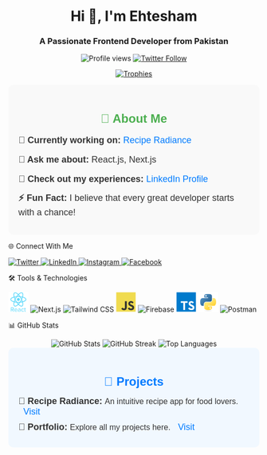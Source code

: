 <div align="center"> <h1>Hi 👋, I'm Ehtesham</h1> <h3>A Passionate Frontend Developer from Pakistan</h3> <p> <img src="https://komarev.com/ghpvc/?username=ehtesham-ul-haq&label=Profile%20views&color=0e75b6&style=flat" alt="Profile views" /> <a href="https://twitter.com/ihtisha72987404" target="_blank"> <img src="https://img.shields.io/twitter/follow/ihtisha72987404?logo=twitter&style=for-the-badge" alt="Twitter Follow" /> </a> </p> <p> <a href="https://github-profile-trophy.vercel.app/?username=ehtesham-ul-haq" target="_blank"> <img src="https://github-profile-trophy.vercel.app/?username=ehtesham-ul-haq&margin-w=15&margin-h=15&column=5" alt="Trophies" /> </a> </p> </div>
<div style="background-color: #f9f9f9; border-radius: 10px; padding: 20px; font-family: Arial, sans-serif;">
  <h3 style="text-align: center; color: #4CAF50; font-size: 24px; margin-bottom: 15px;">🚀 About Me</h3>
  <p style="margin: 10px 0; font-size: 18px; line-height: 1.6; color: #333;">
    <strong>🔭 Currently working on:</strong> 
    <a href="https://reciperadiance.vercel.app/" target="_blank" style="color: #007BFF; text-decoration: none;">
      Recipe Radiance
    </a>
  </p>
  <p style="margin: 10px 0; font-size: 18px; line-height: 1.6; color: #333;">
    <strong>💬 Ask me about:</strong> React.js, Next.js
  </p>
  <p style="margin: 10px 0; font-size: 18px; line-height: 1.6; color: #333;">
    <strong>📄 Check out my experiences:</strong> 
    <a href="https://www.linkedin.com/in/ihtisham-bajwa-aa86a91b8/" target="_blank" style="color: #007BFF; text-decoration: none;">
      LinkedIn Profile
    </a>
  </p>
  <p style="margin: 10px 0; font-size: 18px; line-height: 1.6; color: #333;">
    <strong>⚡ Fun Fact:</strong> I believe that every great developer starts with a chance!
  </p>
</div>

🌐 Connect With Me

<div align="left"> <a href="https://twitter.com/ihtisha72987404" target="_blank"> <img src="https://raw.githubusercontent.com/rahuldkjain/github-profile-readme-generator/master/src/images/icons/Social/twitter.svg" alt="Twitter" height="30" /> </a> <a href="https://linkedin.com/in/ihtisham-bajwa-aa86a91b8" target="_blank"> <img src="https://raw.githubusercontent.com/rahuldkjain/github-profile-readme-generator/master/src/images/icons/Social/linked-in-alt.svg" alt="LinkedIn" height="30" /> </a> <a href="https://instagram.com/ehtesham28223" target="_blank"> <img src="https://raw.githubusercontent.com/rahuldkjain/github-profile-readme-generator/master/src/images/icons/Social/instagram.svg" alt="Instagram" height="30" /> </a> <a href="https://www.facebook.com/ehteshamulhaq.bajwa" target="_blank"> <img src="https://raw.githubusercontent.com/rahuldkjain/github-profile-readme-generator/master/src/images/icons/Social/facebook.svg" alt="Facebook" height="30" /> </a> </div>

🛠️ Tools & Technologies

<p> <img src="https://raw.githubusercontent.com/devicons/devicon/master/icons/react/react-original-wordmark.svg" alt="React" width="40" height="40" /> <img src="https://cdn.worldvectorlogo.com/logos/nextjs-2.svg" alt="Next.js" width="40" height="40" /> <img src="https://www.vectorlogo.zone/logos/tailwindcss/tailwindcss-icon.svg" alt="Tailwind CSS" width="40" height="40" /> <img src="https://raw.githubusercontent.com/devicons/devicon/master/icons/javascript/javascript-original.svg" alt="JavaScript" width="40" height="40" /> <img src="https://www.vectorlogo.zone/logos/firebase/firebase-icon.svg" alt="Firebase" width="40" height="40" /> <img src="https://raw.githubusercontent.com/devicons/devicon/master/icons/typescript/typescript-original.svg" alt="TypeScript" width="40" height="40" /> <img src="https://raw.githubusercontent.com/devicons/devicon/master/icons/python/python-original.svg" alt="Python" width="40" height="40" /> <img src="https://www.vectorlogo.zone/logos/getpostman/getpostman-icon.svg" alt="Postman" width="40" height="40" /> </p>

📊 GitHub Stats

<div align="center"> <img src="https://github-readme-stats.vercel.app/api?username=ehtesham-ul-haq&show_icons=true&theme=radical" alt="GitHub Stats" /> <img src="https://github-readme-streak-stats.herokuapp.com/?user=ehtesham-ul-haq&theme=radical" alt="GitHub Streak" /> <img src="https://github-readme-stats.vercel.app/api/top-langs/?username=ehtesham-ul-haq&layout=compact&theme=radical" alt="Top Languages" /> </div>
<div style="background-color: #f1f8ff; border-radius: 10px; padding: 20px; font-family: Arial, sans-serif;">
  <h3 style="text-align: center; color: #007BFF; font-size: 24px; margin-bottom: 15px;">📁 Projects</h3>
  <ul style="list-style: none; padding: 0; margin: 0;">
    <li style="margin-bottom: 10px; font-size: 18px; color: #333;">
      <strong>📱 Recipe Radiance:</strong> 
      <span style="font-size: 16px;">An intuitive recipe app for food lovers.</span> 
      <a href="https://reciperadiance.vercel.app/" target="_blank" style="color: #007BFF; text-decoration: none; margin-left: 10px;">Visit</a>
    </li>
    <li style="margin-bottom: 10px; font-size: 18px; color: #333;">
      <strong>💼 Portfolio:</strong> 
      <span style="font-size: 16px;">Explore all my projects here.</span> 
      <a href="https://www.linkedin.com/in/ihtisham-bajwa-aa86a91b8/" target="_blank" style="color: #007BFF; text-decoration: none; margin-left: 10px;">Visit</a>
    </li>
  </ul>
</div>

